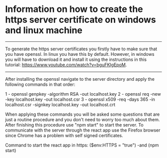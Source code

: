 # Information on how to create the https server certificate on windows and linux machine

*** 

To generate the https server certificates you firstly have to make sure that you have openssl. In linux you have this by default. However, in windows you will have to download it
and install it using the instructions in this tutorial: https://www.youtube.com/watch?v=bguFKIgEpoM.

***

After installing the openssl navigate to the server directory and apply the following commands in that order: 

1 - openssl genpkey -algorithm RSA -out localhost.key
2 - openssl req -new -key localhost.key -out localhost.csr
3 - openssl x509 -req -days 365 -in localhost.csr -signkey localhost.key -out localhost.crt

When applying these commands you will be asked some questions that are just a routine procedure and you don't need to worry too much about them. After finishing this procedure
use "npm start" to start the server. To communicate with the server through the react app use the Firefox browser since Chrome has a problem with self signed certificates. 

Command to start the react app in https: ($env:HTTPS = "true") -and (npm start)